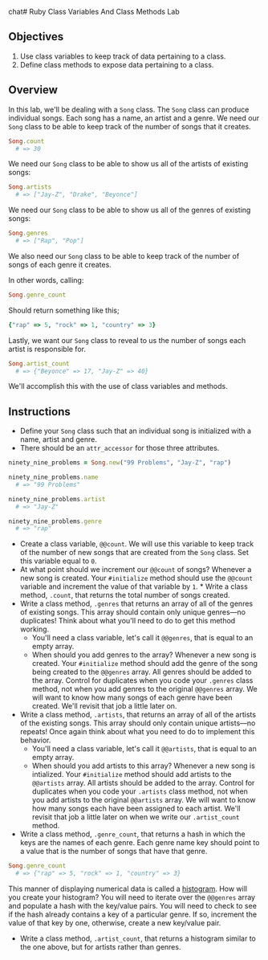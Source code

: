 chat# Ruby Class Variables And Class Methods Lab

## Objectives

1. Use class variables to keep track of data pertaining to a class.
2. Define class methods to expose data pertaining to a class.

## Overview

In this lab, we'll be dealing with a `Song` class. The `Song` class can produce
individual songs. Each song has a name, an artist and a genre. We need our
`Song` class to be able to keep track of the number of songs that it creates.

```ruby
Song.count
  # => 30
```

 We need our `Song` class to be able to show us all of the artists of existing
songs:

```ruby
Song.artists
  # => ["Jay-Z", "Drake", "Beyonce"]
```

 We need our `Song` class to be able to show us all of the genres of existing
songs:

```ruby
Song.genres
  # => ["Rap", "Pop"]
```

 We also need our `Song` class to be able to keep track of the number of songs
of each genre it creates.

In other words, calling:

```ruby
Song.genre_count
```

Should return something like this;

```ruby
{"rap" => 5, "rock" => 1, "country" => 3}
```

 Lastly, we want our `Song` class to reveal to us the number of songs each
artist is responsible for.

```ruby
Song.artist_count
  # => {"Beyonce" => 17, "Jay-Z" => 40}
```

 We'll accomplish this with the use of class variables and methods.

## Instructions

* Define your `Song` class such that an individual song is initialized with a name, artist and genre.
* There should be an `attr_accessor` for those three attributes.

```ruby
ninety_nine_problems = Song.new("99 Problems", "Jay-Z", "rap")

ninety_nine_problems.name
  # => "99 Problems"

ninety_nine_problems.artist
  # => "Jay-Z"

ninety_nine_problems.genre
  # => "rap"
```

* Create a class variable, `@@count`. We will use this variable to keep track of
the number of new songs that are created from the `Song` class. Set this
variable equal to `0`.
* At what point should we increment our `@@count` of songs? Whenever a new song is
created. Your `#initialize` method should use the `@@count` variable and
increment the value of that variable by `1`. * Write a class method, `.count`,
that returns the total number of songs created.
* Write a class method, `.genres` that returns an array of all of the genres of
existing songs. This array should contain only unique genres––no duplicates!
Think about what you'll need to do to get this method working.
  * You'll need a class variable, let's call it `@@genres`, that is equal to an
empty array.
  * When should you add genres to the array? Whenever a new song is created. Your
`#initialize` method should add the genre of the song being created to the
`@@genres` array. All genres should be added to the array. Control for
duplicates when you code your `.genres` class method, not when you add genres to
the original `@@genres` array. We will want to know how many songs of each genre
have been created. We'll revisit that job a little later on.
* Write a class method, `.artists`, that returns an array of all of the artists of
the existing songs. This array should only contain unique artists––no repeats!
Once again think about what you need to do to implement this behavior.
  * You'll need a class variable, let's call it `@@artists`, that is equal to an
 empty array.
  * When should you add artists to this array? Whenever a new song is intialized.
Your `#initialize` method should add artists to the `@@artists` array.  All
artists should be added to the array.  Control for duplicates when you code your
`.artists` class method, not when you add artists to the original `@@artists`
array.  We will want to know how many songs each have been assigned to each
artist.  We'll revisit that job a little later on when we write our
`.artist_count` method.
* Write a class method, `.genre_count`, that returns a hash in which the keys are
the names of each genre. Each genre name key should point to a value that is the
number of songs that have that genre.

```ruby
Song.genre_count
  # => {"rap" => 5, "rock" => 1, "country" => 3}
```

This manner of displaying numerical data is called a
[histogram](https://en.wikipedia.org/wiki/Histogram). How will you create your
histogram? You will need to iterate over the `@@genres` array and populate a
hash with the key/value pairs. You will need to check to see if the hash already
contains a key of a particular genre. If so, increment the value of that key by
one, otherwise, create a new key/value pair.

* Write a class method, `.artist_count`, that returns a histogram similar to the
one above, but for artists rather than genres.
